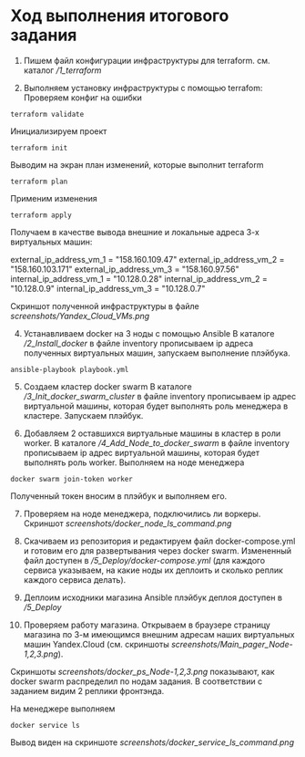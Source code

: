 # Ход выполнения итогового задания

1. Пишем файл конфигурации инфраструктуры для terraform.
см. каталог */1_terraform*

3. Выполняем установку инфраструктуры с помощью terrafom:
Проверяем конфиг на ошибки
```
terraform validate
```
Инициализируем проект
```
terraform init
```
Выводим на экран план изменений, которые выполнит terraform
```
terraform plan
```
Применим изменения
```
terraform apply
```
Получаем в качестве вывода внешние и локальные адреса 3-х виртуальных машин:

external_ip_address_vm_1 = "158.160.109.47"
external_ip_address_vm_2 = "158.160.103.171"
external_ip_address_vm_3 = "158.160.97.56"
internal_ip_address_vm_1 = "10.128.0.28"
internal_ip_address_vm_2 = "10.128.0.9"
internal_ip_address_vm_3 = "10.128.0.7"

Скриншот полученной инфраструктуры в файле *screenshots/Yandex_Cloud_VMs.png*

4. Устанавливаем docker на 3 ноды с помощью Ansible
В каталоге */2_Install_docker* в файле inventory прописываем ip адреса полученных виртуальных машин, запускаем выполнение плэйбука.
```
ansible-playbook playbook.yml
```

5. Создаем кластер docker swarm
В каталоге */3_Init_docker_swarm_cluster* в файле inventory прописываем ip адрес виртуальной машины, которая будет выполнять роль менеджера в кластере. Запускаем плэйбук.

6. Добавляем 2 оставшихся виртуальные машины в кластер в роли worker.
В каталоге */4_Add_Node_to_docker_swarm* в файле inventory прописываем ip адрес виртуальной машины, которая будет выполнять роль worker. Выполняем на ноде менеджера 
```
docker swarm join-token worker
```
Полученный токен вносим в плэйбук и выполняем его.

7. Проверяем на ноде менеджера, подключились ли воркеры.
Скриншот *screenshots/docker_node_ls_command.png*

8. Скачиваем из репозитория и редактируем файл docker-compose.yml и готовим его для развертывания через docker swarm.
Измененный файл доступен в */5_Deploy/docker-compose.yml* (для каждого сервиса указываем, на какие ноды их деплоить и сколько реплик каждого сервиса делать).

9. Деплоим исходники магазина
Ansible плэйбук деплоя доступен в */5_Deploy*

10. Проверяем работу магазина.
Открываем в браузере страницу магазина по 3-м имеющимся внешним адресам наших виртуальных машин Yandex.Cloud (см. скриншоты *screenshots/Main_pager_Node-1,2,3.png*).

Скриншоты *screenshots/docker_ps_Node-1,2,3.png* показывают, как docker swarm распределил по нодам задания. В соответствии с заданием видим 2 реплики фронтэнда.

На менеджере выполняем
```
docker service ls
```
Вывод виден на скриншоте *screenshots/docker_service_ls_command.png*